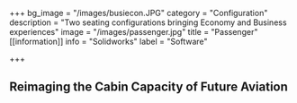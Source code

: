 +++
bg_image = "/images/busiecon.JPG"
category = "Configuration"
description = "Two seating configurations bringing Economy and Business experiences"
image = "/images/passenger.jpg"
title = "Passenger"
[[information]]
info = "Solidworks"
label = "Software"

+++
## Reimaging the Cabin Capacity of Future Aviation